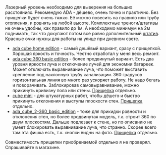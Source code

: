 Лазерный уровень необходимо для выверения на больших расстояниях. Рекомендую ADA  - дёшево, очень точно и практично. Без прищепки будет очень тяжко. Её можно повесить на правило или трубу отопления, и ровнять на любой высоте. Комплектные треноги/штативы не очень удобны, как правило до 1м. А необходимо минимум на 2м поднимать, так что докупают потом всё равно дополнительный [штатив](http://www.vseinstrumenti.ru/rashodnie_materialy/instrument/izmeritelnyi/dlya_lazernyh_urovney/shtangi_shtativy_trenogi/condtrol/shtativ_condtrol_h190_s_elevatsionnoy_golovkoy/#tab-Responses). Красные очки нужны для работы на улице при дневном свете.

  * [ada cube home edition](http://www.vseinstrumenti.ru/instrument/izmeritelnyj/niveliry/lazernye_urovni/ada/postroitel_lazernyh_ploskostej_ada_cube_home_edition_a00342/) - самый дешёвый вариант, сразу с прищепкой. Хорошая яркость и точность. Честно отработал у меня весь ремонт.
  * [ada cube 360 basic edition](http://www.vseinstrumenti.ru/instrument/izmeritelnyj/niveliry/lazernye_urovni/ada/postroitel_lazernyh_ploskostej_ada_cube_360_basic_edition_a00443/) - более продвинутый вариант. Есть два уровня яркости луча и отключение лучей для экономии батареек. Может отключать выравнивание луча, что поможет выставить крепление под наклонную трубу канализации. 360 градусов горизонтальная линия во много раз ускоряет работу. Не надо бегать и поворачивать. Заблокировав самовыравнивание, можно прикинуть кривизну пола или стены. [Прищепка](http://www.vseinstrumenti.ru/rashodnie_materialy/instrument/izmeritelnyi/dlya_lazernyh_urovney/tregery_i_krepleniya/condtrol/condtrol_kreplenie_dlya_lazernogo_nivelira_krab_1-7-027/) отдельно.
  * [cube mini](http://www.vseinstrumenti.ru/instrument/izmeritelnyj/niveliry/lazernye_urovni/ada/postroitel_lazernyh_ploskostej_ada_cube_mini_basic_edition_a00461/) - для штукатурных работ, чтобы дёшего и быстро прикинуть отклонения и выступы плоскости стен. [Прищепка](http://www.vseinstrumenti.ru/rashodnie_materialy/instrument/izmeritelnyi/dlya_lazernyh_urovney/tregery_i_krepleniya/condtrol/condtrol_kreplenie_dlya_lazernogo_nivelira_krab_1-7-027/) отдельно.
  * [ada_cube_2-360_basic_edition](http://www.vseinstrumenti.ru/instrument/izmeritelnyj/niveliry/lazernye_urovni/ada/postroitel_lazernyh_ploskostej_ada_cube_2-360_basic_edition_a00447/) - тоже для прикидки ровности и отклонения стен, но более продвинутая модель, т.к. строит 360 по двум плоскостям. Дальше подлезает к стене, но по описанию не умеет блокировать выравнивание луча, что странно. Скорее всего там эта фишка есть, т.к. кнопки видны на фото. [Прищепка](http://www.vseinstrumenti.ru/rashodnie_materialy/instrument/izmeritelnyi/dlya_lazernyh_urovney/tregery_i_krepleniya/condtrol/condtrol_kreplenie_dlya_lazernogo_nivelira_krab_1-7-027/) отдельно.

Совместимость прищепки приобреиаемой отдельно я не проверял. Спрашивайте в магазине.
